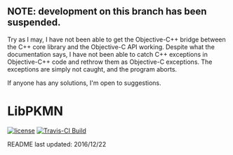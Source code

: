 NOTE: development on this branch has been suspended.
-----------------------------------------------

Try as I may, I have not been able to get the Objective-C++ bridge between the C++ core library and
the Objective-C API working. Despite what the documentation says, I have not been able to catch C++
exceptions in Objective-C++ code and rethrow them as Objective-C exceptions. The exceptions are simply
not caught, and the program aborts.

If anyone has any solutions, I'm open to suggestions.

LibPKMN
===============================================

[![license](https://img.shields.io/badge/license-MIT-blue.svg)](https://github.com/ncorgan/libpkmn/blob/master/LICENSE.txt)
[![Travis-CI Build](https://travis-ci.org/ncorgan/libpkmn.svg)](https://travis-ci.org/ncorgan/libpkmn)

README last updated: 2016/12/22
